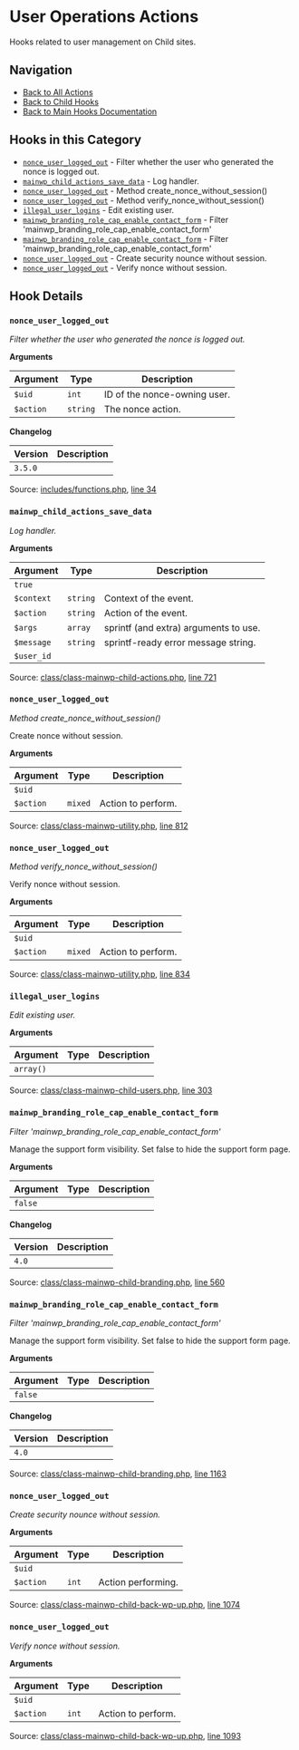 # User Operations Actions

Hooks related to user management on Child sites.

## Navigation

- [Back to All Actions](../index.md)
- [Back to Child Hooks](../../index.md)
- [Back to Main Hooks Documentation](../../../index.md)

## Hooks in this Category

- [`nonce_user_logged_out`](#nonce_user_logged_out) - Filter whether the user who generated the nonce is logged out.
- [`mainwp_child_actions_save_data`](#mainwp_child_actions_save_data) - Log handler.
- [`nonce_user_logged_out`](#nonce_user_logged_out) - Method create_nonce_without_session()
- [`nonce_user_logged_out`](#nonce_user_logged_out) - Method verify_nonce_without_session()
- [`illegal_user_logins`](#illegal_user_logins) - Edit existing user.
- [`mainwp_branding_role_cap_enable_contact_form`](#mainwp_branding_role_cap_enable_contact_form) - Filter 'mainwp_branding_role_cap_enable_contact_form'
- [`mainwp_branding_role_cap_enable_contact_form`](#mainwp_branding_role_cap_enable_contact_form) - Filter 'mainwp_branding_role_cap_enable_contact_form'
- [`nonce_user_logged_out`](#nonce_user_logged_out) - Create security nounce without session.
- [`nonce_user_logged_out`](#nonce_user_logged_out) - Verify nonce without session.

## Hook Details

### `nonce_user_logged_out`

*Filter whether the user who generated the nonce is logged out.*

**Arguments**

Argument | Type | Description
-------- | ---- | -----------
`$uid` | `int` | ID of the nonce-owning user.
`$action` | `string` | The nonce action.

**Changelog**

Version | Description
------- | -----------
`3.5.0` | 

Source: [includes/functions.php](https://github.com/mainwp/mainwp-child/blob/master/includes/functions.php), [line 34](https://github.com/mainwp/mainwp-child/blob/master/includes/functions.php#L34)



### `mainwp_child_actions_save_data`

*Log handler.*

**Arguments**

Argument | Type | Description
-------- | ---- | -----------
`true` |  | 
`$context` | `string` | Context of the event.
`$action` | `string` | Action of the event.
`$args` | `array` | sprintf (and extra) arguments to use.
`$message` | `string` | sprintf-ready error message string.
`$user_id` |  | 

Source: [class/class-mainwp-child-actions.php](https://github.com/mainwp/mainwp-child/blob/master/class/class-mainwp-child-actions.php), [line 721](https://github.com/mainwp/mainwp-child/blob/master/class/class-mainwp-child-actions.php#L721)



### `nonce_user_logged_out`

*Method create_nonce_without_session()*

Create nonce without session.

**Arguments**

Argument | Type | Description
-------- | ---- | -----------
`$uid` |  | 
`$action` | `mixed` | Action to perform.

Source: [class/class-mainwp-utility.php](https://github.com/mainwp/mainwp-child/blob/master/class/class-mainwp-utility.php), [line 812](https://github.com/mainwp/mainwp-child/blob/master/class/class-mainwp-utility.php#L812)



### `nonce_user_logged_out`

*Method verify_nonce_without_session()*

Verify nonce without session.

**Arguments**

Argument | Type | Description
-------- | ---- | -----------
`$uid` |  | 
`$action` | `mixed` | Action to perform.

Source: [class/class-mainwp-utility.php](https://github.com/mainwp/mainwp-child/blob/master/class/class-mainwp-utility.php), [line 834](https://github.com/mainwp/mainwp-child/blob/master/class/class-mainwp-utility.php#L834)



### `illegal_user_logins`

*Edit existing user.*

**Arguments**

Argument | Type | Description
-------- | ---- | -----------
`array()` |  | 

Source: [class/class-mainwp-child-users.php](https://github.com/mainwp/mainwp-child/blob/master/class/class-mainwp-child-users.php), [line 303](https://github.com/mainwp/mainwp-child/blob/master/class/class-mainwp-child-users.php#L303)



### `mainwp_branding_role_cap_enable_contact_form`

*Filter 'mainwp_branding_role_cap_enable_contact_form'*

Manage the support form visibility. Set false to hide the support form page.

**Arguments**

Argument | Type | Description
-------- | ---- | -----------
`false` |  | 

**Changelog**

Version | Description
------- | -----------
`4.0` | 

Source: [class/class-mainwp-child-branding.php](https://github.com/mainwp/mainwp-child/blob/master/class/class-mainwp-child-branding.php), [line 560](https://github.com/mainwp/mainwp-child/blob/master/class/class-mainwp-child-branding.php#L560)



### `mainwp_branding_role_cap_enable_contact_form`

*Filter 'mainwp_branding_role_cap_enable_contact_form'*

Manage the support form visibility. Set false to hide the support form page.

**Arguments**

Argument | Type | Description
-------- | ---- | -----------
`false` |  | 

**Changelog**

Version | Description
------- | -----------
`4.0` | 

Source: [class/class-mainwp-child-branding.php](https://github.com/mainwp/mainwp-child/blob/master/class/class-mainwp-child-branding.php), [line 1163](https://github.com/mainwp/mainwp-child/blob/master/class/class-mainwp-child-branding.php#L1163)



### `nonce_user_logged_out`

*Create security nounce without session.*

**Arguments**

Argument | Type | Description
-------- | ---- | -----------
`$uid` |  | 
`$action` | `int` | Action performing.

Source: [class/class-mainwp-child-back-wp-up.php](https://github.com/mainwp/mainwp-child/blob/master/class/class-mainwp-child-back-wp-up.php), [line 1074](https://github.com/mainwp/mainwp-child/blob/master/class/class-mainwp-child-back-wp-up.php#L1074)



### `nonce_user_logged_out`

*Verify nonce without session.*

**Arguments**

Argument | Type | Description
-------- | ---- | -----------
`$uid` |  | 
`$action` | `int` | Action to perform.

Source: [class/class-mainwp-child-back-wp-up.php](https://github.com/mainwp/mainwp-child/blob/master/class/class-mainwp-child-back-wp-up.php), [line 1093](https://github.com/mainwp/mainwp-child/blob/master/class/class-mainwp-child-back-wp-up.php#L1093)



